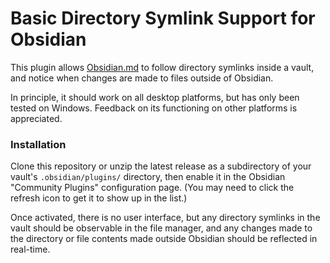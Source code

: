 # Basic Directory Symlink Support for Obsidian

This plugin allows [Obsidian.md](https://Obsidian.md/) to follow directory symlinks inside a vault, and notice when changes are made to files outside of Obsidian.

In principle, it should work on all desktop platforms, but has only been tested on Windows.  Feedback on its functioning on other platforms is appreciated.

### Installation

Clone this repository or unzip the latest release as a subdirectory of your vault's `.obsidian/plugins/` directory, then enable it in the Obsidian "Community Plugins" configuration page.  (You may need to click the refresh icon to get it to show up in the list.)

Once activated, there is no user interface, but any directory symlinks in the vault should be observable in the file manager, and any changes made to the directory or file contents made outside Obsidian should be reflected in real-time.

